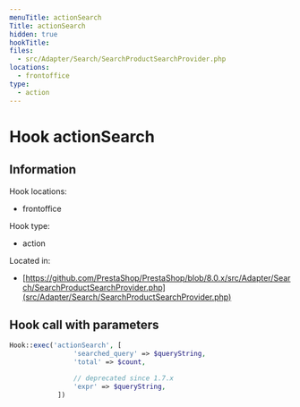 ```yaml
---
menuTitle: actionSearch
Title: actionSearch
hidden: true
hookTitle: 
files:
  - src/Adapter/Search/SearchProductSearchProvider.php
locations:
  - frontoffice
type:
  - action
---
```


# Hook actionSearch

## Information

Hook locations: 
  - frontoffice

Hook type: 
  - action

Located in: 
  - [https://github.com/PrestaShop/PrestaShop/blob/8.0.x/src/Adapter/Search/SearchProductSearchProvider.php](src/Adapter/Search/SearchProductSearchProvider.php)

## Hook call with parameters

```php
Hook::exec('actionSearch', [
                'searched_query' => $queryString,
                'total' => $count,

                // deprecated since 1.7.x
                'expr' => $queryString,
            ])
```